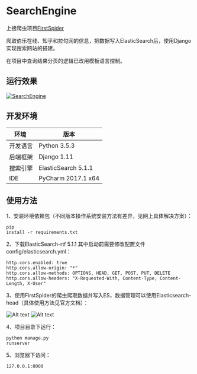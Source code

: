 # SearchEngine
上接爬虫项目[FirstSpider](https://github.com/yipwinghong/FirstSpider)
 
爬取伯乐在线、知乎和拉勾网的信息，把数据写入ElasticSearch后，使用Django实现搜索网站的搭建。
 
在项目中查询结果分页的逻辑已改用模板语言控制。
 
## 运行效果
 [![SearchEngine](https://github.com/yipwinghong/SearchEngine/blob/master/Screenshots/3.jpg)](http://ooaovpott.bkt.clouddn.com/SearchEngine.wmv)
 
## 开发环境
环境 | 版本
---|---
开发语言 | Python 3.5.3
后端框架 | Django 1.11
搜索引擎 | ElasticSearch 5.1.1
IDE | PyCharm 2017.1 x64


## 使用方法

 1、安装环境依赖包（不同版本操作系统安装方法有差异，见网上具体解决方案）：<pre><code>pip install -r requirements.txt</code></pre>

 2、下载ElasticSearch-rtf 5.1.1
 其中启动前需要修改配置文件config/elasticsearch.yml：
 <pre><code>http.cors.enabled: true
http.cors.allow-origin: "*"
http.cors.allow-methods: OPTIONS, HEAD, GET, POST, PUT, DELETE
http.cors.allow-headers: "X-Requested-With, Content-Type, Content-Length, X-User"
</code></pre>
 
 3、使用FirstSpider的爬虫爬取数据并写入ES，数据管理可以使用Elasticsearch-head（具体使用方法见官方文档）：
 
 ![Alt text](https://github.com/yipwinghong/SearchEngine/blob/master/Screenshots/1.jpg)
 ![Alt text](https://github.com/yipwinghong/SearchEngine/blob/master/Screenshots/2.jpg)

 
 4、项目目录下运行：<pre><code>python manage.py runserver</code></pre>

 5、浏览器下访问：<pre><code>127.0.0.1:8000</code></pre>

